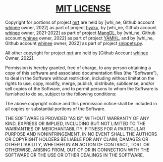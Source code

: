 <h1 align="center" style="font-weight: bold">
    <a target="_blank" href="https://choosealicense.com/licenses/mit/">MIT LICENSE</a>
</h1>

Copyright for portions of project <a target=_blank
href="https://github.com/hyaku-dl/mrt">mrt</a> are held by \[whi_ne, Github account <a target=_blank
href="https://github.com/whinee">whinee</a> owner, 2022\] as part of project
<a target=_blank href="https://github.com/hyaku-dl/hyaku">hyaku</a>, by \[whi_ne, Github account <a target=_blank
href="https://github.com/whinee">whinee</a> owner, 2021-2022\] as part of project
<a target=_blank href="https://github.com/MangDL/MangDL">MangDL</a>, by \[whi_ne, Github account <a target=_blank
href="https://github.com/whinee">whinee</a> owner, 2022\] as part of project
<a target=_blank href="https://github.com/Pirate-Kings/YAMHL">YAMHL</a>, and by \[whi_ne, Github account <a target=_blank
href="https://github.com/whinee">whinee</a> owner, 2022\] as part of project
<a target=_blank href="https://github.com/whinee/snippets.py">snippets.py</a>.

All other copyright for project <a target=_blank
href="https://github.com/hyaku-dl/mrt">mrt</a> are held by \[Github
Account <a target=_blank href="https://github.com/whinee">whinee</a> Owner, 2022\].

Permission is hereby granted, free of charge, to any person obtaining a copy
of this software and associated documentation files (the "Software"), to deal
in the Software without restriction, including without limitation the rights
to use, copy, modify, merge, publish, distribute, sublicense, and/or sell
copies of the Software, and to permit persons to whom the Software is
furnished to do so, subject to the following conditions:

The above copyright notice and this permission notice shall be included in all
copies or substantial portions of the Software.

THE SOFTWARE IS PROVIDED "AS IS", WITHOUT WARRANTY OF ANY KIND, EXPRESS OR
IMPLIED, INCLUDING BUT NOT LIMITED TO THE WARRANTIES OF MERCHANTABILITY,
FITNESS FOR A PARTICULAR PURPOSE AND NONINFRINGEMENT. IN NO EVENT SHALL THE
AUTHORS OR COPYRIGHT HOLDERS BE LIABLE FOR ANY CLAIM, DAMAGES OR OTHER
LIABILITY, WHETHER IN AN ACTION OF CONTRACT, TORT OR OTHERWISE, ARISING FROM,
OUT OF OR IN CONNECTION WITH THE SOFTWARE OR THE USE OR OTHER DEALINGS IN THE
SOFTWARE.
